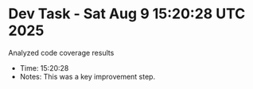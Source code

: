 # Dev Task - Sat Aug  9 15:20:28 UTC 2025
Analyzed code coverage results
- Time: 15:20:28
- Notes: This was a key improvement step.
